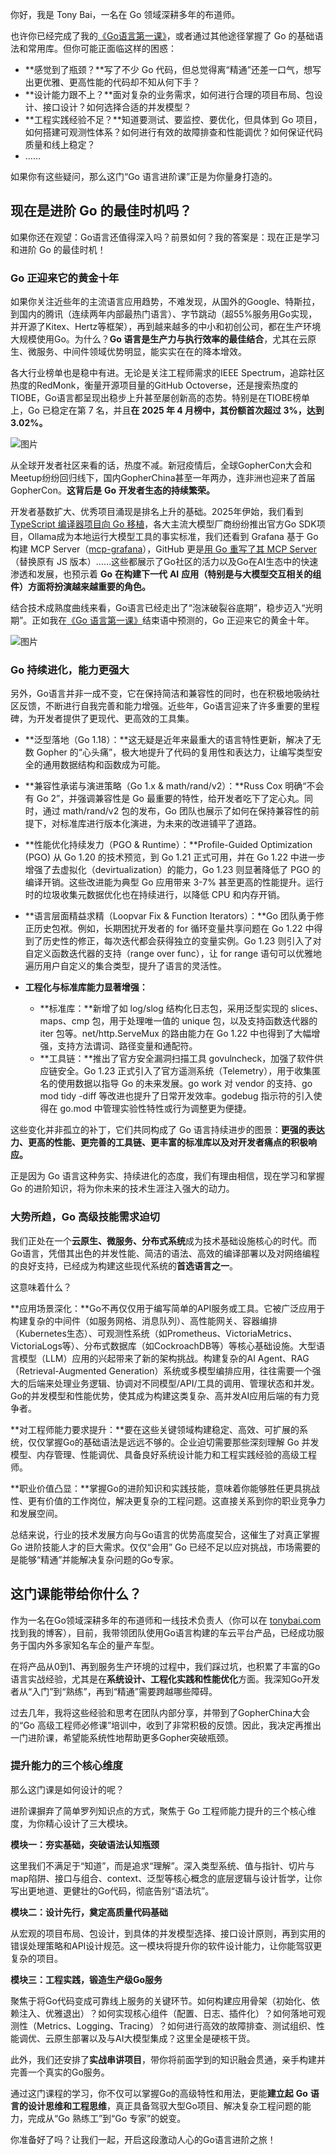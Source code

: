 你好，我是 Tony Bai，一名在 Go 领域深耕多年的布道师。

也许你已经完成了我的[《Go语言第一课》](http://gk.link/a/10AVZ)，或者通过其他途径掌握了 Go 的基础语法和常用库。但你可能正面临这样的困惑：

- **感觉到了瓶颈？**写了不少 Go 代码，但总觉得离“精通”还差一口气，想写出更优雅、更高性能的代码却不知从何下手？
- **设计能力跟不上？**面对复杂的业务需求，如何进行合理的项目布局、包设计、接口设计？如何选择合适的并发模型？
- **工程实践经验不足？**知道要测试、要监控、要优化，但具体到 Go 项目，如何搭建可观测性体系？如何进行有效的故障排查和性能调优？如何保证代码质量和线上稳定？
- ……

如果你有这些疑问，那么这门“Go 语言进阶课”正是为你量身打造的。

## 现在是进阶 Go 的最佳时机吗？

如果你还在观望：Go语言还值得深入吗？前景如何？我的答案是：现在正是学习和进阶 Go 的最佳时机！

### Go 正迎来它的黄金十年

如果你关注近些年的主流语言应用趋势，不难发现，从国外的Google、特斯拉，到国内的腾讯（连续两年内部最热门语言）、字节跳动（超55%服务用Go实现，并开源了Kitex、Hertz等框架），再到越来越多的中小和初创公司，都在生产环境大规模使用Go。为什么？**Go 语言是生产力与执行效率的最佳结合**，尤其在云原生、微服务、中间件领域优势明显，能实实在在的降本增效。

各大行业榜单也是稳中有进。无论是关注工程师需求的IEEE Spectrum，追踪社区热度的RedMonk，衡量开源项目量的GitHub Octoverse，还是搜索热度的TIOBE，Go语言都呈现出稳步上升甚至屡创新高的态势。特别是在TIOBE榜单上，Go 已稳定在第 7 名，并且**在 2025 年 4 月榜中，其份额首次超过 3%，达到 3.02%。**

![图片](https://static001.geekbang.org/resource/image/cf/fe/cf60c710f39184dd98d7ba810194e6fe.png?wh=1920x814 "Go 在 TIOBE 2025 年 4 月排名第 7")

从全球开发者社区来看的话，热度不减。新冠疫情后，全球GopherCon大会和Meetup纷纷回归线下，国内GopherChina甚至一年两办，连非洲也迎来了首届GopherCon。**这背后是** **Go** **开发者生态的持续繁荣。**

开发者基数扩大、优秀项目涌现是排名上升的基础。2025年伊始，我们看到 [TypeScript 编译器项目向 Go 移植](https://tonybai.com/2025/03/12/typescript-native-port-to-go)，各大主流大模型厂商纷纷推出官方Go SDK项目，Ollama成为本地运行大模型工具的事实标准，我们还看到 Grafana 基于 Go 构建 MCP Server（[mcp-grafana](https://github.com/grafana/mcp-grafana)），GitHub 更是[用 Go 重写了其 MCP Server](https://github.com/github/github-mcp-server)（替换原有 JS 版本）……这些都展示了Go社区的活力以及Go在AI生态中的快速渗透和发展，也预示着 **Go** **在构建下一代** **AI** **应用（特别是与大模型交互相关的组件）方面将扮演越来越重要的角色。**

结合技术成熟度曲线来看，Go语言已经走出了“泡沫破裂谷底期”，稳步迈入“光明期”。正如我在[《Go 语言第一课》](https://time.geekbang.org/column/intro/100093501)结束语中预测的，Go 正迎来它的黄金十年。

![图片](https://static001.geekbang.org/resource/image/85/8c/85ebd28974978b139d690ced5588388c.png?wh=1920x658 "Go 语言技术成熟度曲线（截至 2025.04）")

### Go 持续进化，能力更强大

另外，Go语言并非一成不变，它在保持简洁和兼容性的同时，也在积极地吸纳社区反馈，不断进行自我完善和能力增强。近些年，Go语言迎来了许多重要的里程碑，为开发者提供了更现代、更高效的工具集。

- **泛型落地（Go 1.18）：**这无疑是近年来最重大的语言特性更新，解决了无数 Gopher 的“心头痛”，极大地提升了代码的复用性和表达力，让编写类型安全的通用数据结构和函数成为可能。
- **兼容性承诺与演进策略（Go 1.x &amp; math/rand/v2）：**Russ Cox 明确“不会有 Go 2”，并强调兼容性是 Go 最重要的特性，给开发者吃下了定心丸。同时，通过 math/rand/v2 包的发布，Go 团队也展示了如何在保持兼容性的前提下，对标准库进行版本化演进，为未来的改进铺平了道路。
- **性能优化持续发力（PGO &amp; Runtime）：**Profile-Guided Optimization (PGO) 从 Go 1.20 的技术预览，到 Go 1.21 正式可用，并在 Go 1.22 中进一步增强了去虚拟化（devirtualization）的能力，Go 1.23 则显著降低了 PGO 的编译开销。这些改进能为典型 Go 应用带来 3-7% 甚至更高的性能提升。运行时的垃圾收集元数据优化也在持续进行，以降低 CPU 和内存开销。
- **语言层面精益求精（Loopvar Fix &amp; Function Iterators）：**Go 团队勇于修正历史包袱。例如，长期困扰开发者的 for 循环变量共享问题在 Go 1.22 中得到了历史性的修正，每次迭代都会获得独立的变量实例。Go 1.23 则引入了对自定义函数迭代器的支持（range over func），让 for range 语句可以优雅地遍历用户自定义的集合类型，提升了语言的灵活性。
- **工程化与标准库能力显著增强：**
  
  - **标准库：**新增了如 log/slog 结构化日志包，采用泛型实现的 slices、maps、cmp 包，用于处理唯一值的 unique 包，以及支持函数迭代器的 iter 包等。net/http.ServeMux 的路由能力在 Go 1.22 中也得到了大幅增强，支持方法谓词、路径变量和通配符。
  - **工具链：**推出了官方安全漏洞扫描工具 govulncheck，加强了软件供应链安全。Go 1.23 正式引入了官方遥测系统（Telemetry），用于收集匿名的使用数据以指导 Go 的未来发展。go work 对 vendor 的支持、go mod tidy -diff 等改进也提升了日常开发效率。godebug 指示符的引入使得在 go.mod 中管理实验性特性或行为调整更为便捷。

这些变化并非孤立的补丁，它们共同构成了 Go 语言持续进步的图景：**更强的表达力、更高的性能、更完善的工具链、更丰富的标准库以及对开发者痛点的积极响应。**

正是因为 Go 语言这种务实、持续进化的态度，我们有理由相信，现在学习和掌握 Go 的进阶知识，将为你未来的技术生涯注入强大的动力。

### 大势所趋，Go 高级技能需求迫切

我们正处在一个**云原生、微服务、分布式系统**成为技术基础设施核心的时代。而Go语言，凭借其出色的并发性能、简洁的语法、高效的编译部署以及对网络编程的良好支持，已经成为构建这些现代系统的**首选语言之一**。

这意味着什么？

**应用场景深化：**Go不再仅仅用于编写简单的API服务或工具。它被广泛应用于构建复杂的中间件（如服务网格、消息队列）、高性能网关、容器编排（Kubernetes生态）、可观测性系统（如Prometheus、VictoriaMetrics、VictoriaLogs等）、分布式数据库（如CockroachDB等）等核心基础设施。大型语言模型（LLM）应用的兴起带来了新的架构挑战。构建复杂的AI Agent、RAG（Retrieval-Augmented Generation）系统或多模型编排应用，往往需要一个强大的后端来处理业务逻辑、协调对不同模型/API/工具的调用、管理状态和并发。Go的并发模型和性能优势，使其成为构建这类复杂、高并发AI应用后端的有力竞争者。

**对工程师能力要求提升：**要在这些关键领域构建稳定、高效、可扩展的系统，仅仅掌握Go的基础语法是远远不够的。企业迫切需要那些深刻理解 Go 并发模型、内存管理、性能调优、具备良好系统设计能力和工程实践经验的高级工程师。

**职业价值凸显：**掌握Go的进阶知识和实践技能，意味着你能够胜任更具挑战性、更有价值的工作岗位，解决更复杂的工程问题。这直接关系到你的职业竞争力和发展空间。

总结来说，行业的技术发展方向与Go语言的优势高度契合，这催生了对真正掌握 Go 进阶技能人才的巨大需求。仅仅“会用” Go 已经不足以应对挑战，市场需要的是能够“精通”并能解决复杂问题的Go专家。

## 这门课能带给你什么？

作为一名在Go领域深耕多年的布道师和一线技术负责人（你可以在 [tonybai.com](https://tonybai.com) 找到我的博客），目前，我带领团队使用Go语言构建的车云平台产品，已经成功服务于国内外多家知名车企的量产车型。

在将产品从0到1、再到服务生产环境的过程中，我们踩过坑，也积累了丰富的Go语言实战经验，尤其是在**系统设计、工程化实践和性能优化**方面。我深知Go开发者从“入门”到“熟练”，再到“精通”需要跨越哪些障碍。

过去几年，我将这些经验和思考在团队内部分享，并带到了GopherChina大会的“Go 高级工程师必修课”培训中，收到了非常积极的反馈。因此，我决定再推出一门进阶课，希望能系统性地帮助更多Gopher突破瓶颈。

### 提升能力的三个核心维度

那么这门课是如何设计的呢？

进阶课摒弃了简单罗列知识点的方式，聚焦于 Go 工程师能力提升的三个核心维度，为你精心设计了三大模块。

**模块一：夯实基础，突破语法认知瓶颈**

这里我们不满足于“知道”，而是追求“理解”。深入类型系统、值与指针、切片与map陷阱、接口与组合、context、泛型等核心概念的底层逻辑与设计哲学，让你写出更地道、更健壮的Go代码，彻底告别“语法坑”。

**模块二：设计先行，奠定高质量代码基础**

从宏观的项目布局、包设计，到具体的并发模型选择、接口设计原则，再到实用的错误处理策略和API设计规范。这一模块将提升你的软件设计能力，让你能驾驭更复杂的项目。

**模块三：工程实践，锻造生产级Go服务**

聚焦于将Go代码变成可靠线上服务的关键环节。如何构建应用骨架（初始化、依赖注入、优雅退出）？如何实现核心组件（配置、日志、插件化）？如何落地可观测性（Metrics、Logging、Tracing）？如何进行高效的故障排查、测试组织、性能调优、云原生部署以及与AI大模型集成？这里全是硬核干货。

此外，我们还安排了**实战串讲项目**，带你将前面学到的知识融会贯通，亲手构建并完善一个真实的Go服务。

通过这门课程的学习，你不仅可以掌握Go的高级特性和用法，更能**建立起** **Go** **语言的设计思维和工程思维**，真正具备驾驭大型Go项目、解决复杂工程问题的能力，完成从“Go 熟练工”到“Go 专家”的蜕变。

你准备好了吗？让我们一起，开启这段激动人心的Go语言进阶之旅！